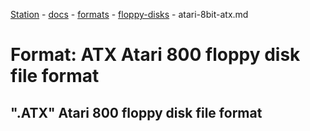 [Station](../../../README.md) - [docs](../../index.md) - [formats](../index.md) - [floppy-disks](./index.md) - atari-8bit-atx.md

# Format: ATX Atari 800 floppy disk file format
## ".ATX" Atari 800 floppy disk file format
